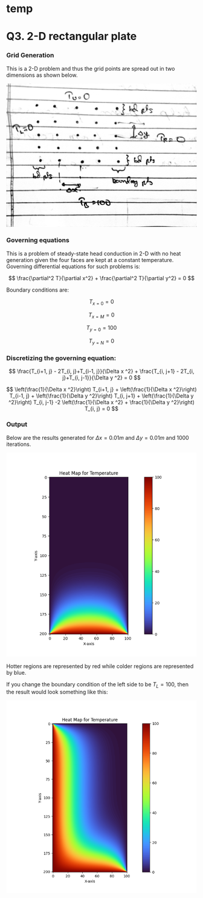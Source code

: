 # temp

# Q3. 2-D rectangular plate

### Grid Generation

This is a 2-D problem and thus the grid points are spread out in two dimensions as shown below.

![Untitled](Resources/Untitled.jpeg)

### Governing equations

This is a problem of steady-state head conduction in 2-D with no heat generation given the four faces are kept at a constant temperature. Governing differential equations for such problems is:

$$
\frac{\partial^2 T}{\partial x^2} + \frac{\partial^2 T}{\partial y^2} = 0
$$

Boundary conditions are:

$$
T_{x=0} = 0
$$

$$
T_{x=M} = 0
$$

$$
T_{y=0} = 100
$$

$$
T_{y=N} = 0
$$

### Discretizing the governing equation:

$$
\frac{T_{i+1, j} - 2T_{i, j}+T_{i-1, j}}{\Delta x ^2} + \frac{T_{i, j+1} - 2T_{i, j}+T_{i, j-1}}{\Delta y ^2} = 0
$$

$$
\left(\frac{1}{\Delta x ^2}\right) T_{i+1, j}
+ 
\left(\frac{1}{\Delta x ^2}\right) T_{i-1, j}
+
\left(\frac{1}{\Delta y ^2}\right) T_{i, j+1}
+
\left(\frac{1}{\Delta y ^2}\right) T_{i, j-1}
-2
\left(\frac{1}{\Delta x ^2} + \frac{1}{\Delta y ^2}\right) T_{i, j} = 0
$$

### Output

Below are the results generated for $\Delta x = 0.01m$ and $\Delta y = 0.01m$ and $1000$ iterations.

![Hotter regions are represented by red while colder regions are represented by blue.](Resources/Figure_1.png)

Hotter regions are represented by red while colder regions are represented by blue.

If you change the boundary condition of the left side to be $T_L = 100$, then the result would look something like this:

![Untitled](Resources/Untitled.png)
